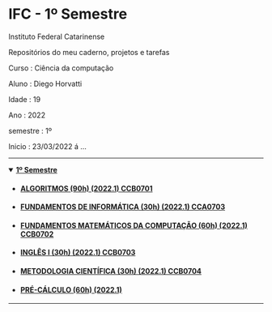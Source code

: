 # IFC - 1º Semestre 
Instituto Federal Catarinense

Repositórios do meu caderno, projetos e tarefas

Curso    : Ciência da computação

Aluno    : Diego Horvatti

Idade    : 19

Ano      : 2022

semestre : 1º

Inicio   : 23/03/2022 á ... 

<hr />
<details open>
  <summary><a href="./caderno/1_semestre"><b>1º Semestre</b></a></summary>
    <ul>
      <li>
        <a href="./caderno/1_semestre/algoritimos">
          <h4>ALGORITMOS (90h) (2022.1) CCB0701</h4>
        </a>
      </li>
      <li>
        <a href="./caderno/1_semestre/fund_de_informatica">
          <h4>FUNDAMENTOS DE INFORMÁTICA (30h) (2022.1) CCA0703</h4>
        </a>
      </li>
      <li>
      <a href="./caderno/1_semestre/fund_matematicos_da_computacao">
        <h4>FUNDAMENTOS MATEMÁTICOS DA COMPUTAÇÃO (60h) (2022.1) CCB0702</h4>
      </a>
      </li>
      <li>
        <a href="./caderno/1_semestre/ingles_1">
          <h4>INGLÊS I (30h) (2022.1) CCB0703</h4>
        </a>
      </li>
      <li>
        <a href="./caderno/1_semestre/metodologia_cientifica">
          <h4>METODOLOGIA CIENTÍFICA (30h) (2022.1) CCB0704</h4>
        </a>
      </li>
      <li>
        <a href="./caderno/1_semestre/pre_calculo">
          <h4>PRÉ-CÁLCULO (60h) (2022.1)</h4>
        </a>
      </li>
    </ul>
</details>
<hr />